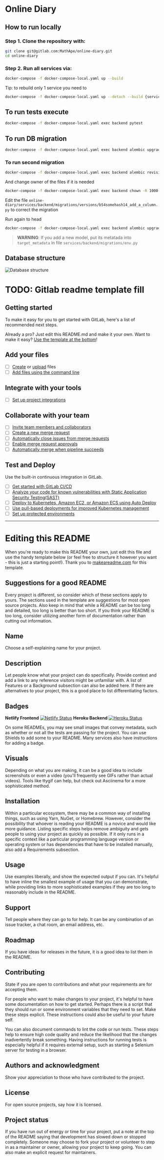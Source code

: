 # Online Diary

## How to run locally
### Step 1. Clone the repository with:

```bash
git clone git@gitlab.com:MathApe/online-diary.git
cd online-diary
```

### Step 2. Run all services via:

```bash
docker-compose -f docker-compose-local.yaml up --build
```

Tip: to rebuild only 1 service you need to
```bash
docker-compose -f docker-compose-local.yaml up --detach --build {service-name}
```

## To run tests execute
```bash
docker-compose -f docker-compose-local.yaml exec backend pytest
```

## To run DB migration
```bash
docker-compose -f docker-compose-local.yaml exec backend alembic upgrade head
```
### To run second migration
```bash
docker-compose -f docker-compose-local.yaml exec backend alembic revision --autogenerate -m "Add a column" 
```
And change owner of the files if it is needed
```bash
docker-compose -f docker-compose-local.yaml exec backend chown -R 1000:1000 migrations
```
Edit the file `online-diary/services/backend/migrations/versions/b54somehash14_add_a_column.py` to correct the migration

Run again to head
```bash
docker-compose -f docker-compose-local.yaml exec backend alembic upgrade head
```
> **WARNING**: If you add a new model, put its metatada into `target_metadata` in file `services/backend/migrations/env.py`

## Database structure
![Database structure](blob/img/db.png)
# TODO: Gitlab readme template fill
## Getting started

To make it easy for you to get started with GitLab, here's a list of recommended next steps.

Already a pro? Just edit this README.md and make it your own. Want to make it easy? [Use the template at the bottom](#editing-this-readme)!

## Add your files

- [ ] [Create](https://gitlab.com/-/experiment/new_project_readme_content:52a4d717ba3eca3d81f3c100462513c0?https://docs.gitlab.com/ee/user/project/repository/web_editor.html#create-a-file) or [upload](https://gitlab.com/-/experiment/new_project_readme_content:52a4d717ba3eca3d81f3c100462513c0?https://docs.gitlab.com/ee/user/project/repository/web_editor.html#upload-a-file) files
- [ ] [Add files using the command line](https://gitlab.com/-/experiment/new_project_readme_content:52a4d717ba3eca3d81f3c100462513c0?https://docs.gitlab.com/ee/gitlab-basics/add-file.html#add-a-file-using-the-command-line)

## Integrate with your tools

- [ ] [Set up project integrations](https://gitlab.com/-/experiment/new_project_readme_content:52a4d717ba3eca3d81f3c100462513c0?https://gitlab.com/MathApe/online-diary/-/settings/integrations)

## Collaborate with your team

- [ ] [Invite team members and collaborators](https://gitlab.com/-/experiment/new_project_readme_content:52a4d717ba3eca3d81f3c100462513c0?https://docs.gitlab.com/ee/user/project/members/)
- [ ] [Create a new merge request](https://gitlab.com/-/experiment/new_project_readme_content:52a4d717ba3eca3d81f3c100462513c0?https://docs.gitlab.com/ee/user/project/merge_requests/creating_merge_requests.html)
- [ ] [Automatically close issues from merge requests](https://gitlab.com/-/experiment/new_project_readme_content:52a4d717ba3eca3d81f3c100462513c0?https://docs.gitlab.com/ee/user/project/issues/managing_issues.html#closing-issues-automatically)
- [ ] [Enable merge request approvals](https://gitlab.com/-/experiment/new_project_readme_content:52a4d717ba3eca3d81f3c100462513c0?https://docs.gitlab.com/ee/user/project/merge_requests/approvals/)
- [ ] [Automatically merge when pipeline succeeds](https://gitlab.com/-/experiment/new_project_readme_content:52a4d717ba3eca3d81f3c100462513c0?https://docs.gitlab.com/ee/user/project/merge_requests/merge_when_pipeline_succeeds.html)

## Test and Deploy

Use the built-in continuous integration in GitLab.

- [ ] [Get started with GitLab CI/CD](https://gitlab.com/-/experiment/new_project_readme_content:52a4d717ba3eca3d81f3c100462513c0?https://docs.gitlab.com/ee/ci/quick_start/index.html)
- [ ] [Analyze your code for known vulnerabilities with Static Application Security Testing(SAST)](https://gitlab.com/-/experiment/new_project_readme_content:52a4d717ba3eca3d81f3c100462513c0?https://docs.gitlab.com/ee/user/application_security/sast/)
- [ ] [Deploy to Kubernetes, Amazon EC2, or Amazon ECS using Auto Deploy](https://gitlab.com/-/experiment/new_project_readme_content:52a4d717ba3eca3d81f3c100462513c0?https://docs.gitlab.com/ee/topics/autodevops/requirements.html)
- [ ] [Use pull-based deployments for improved Kubernetes management](https://gitlab.com/-/experiment/new_project_readme_content:52a4d717ba3eca3d81f3c100462513c0?https://docs.gitlab.com/ee/user/clusters/agent/)
- [ ] [Set up protected environments](https://gitlab.com/-/experiment/new_project_readme_content:52a4d717ba3eca3d81f3c100462513c0?https://docs.gitlab.com/ee/ci/environments/protected_environments.html)

***

# Editing this README

When you're ready to make this README your own, just edit this file and use the handy template below (or feel free to structure it however you want - this is just a starting point!).  Thank you to [makeareadme.com](https://gitlab.com/-/experiment/new_project_readme_content:52a4d717ba3eca3d81f3c100462513c0?https://www.makeareadme.com/) for this template.

## Suggestions for a good README
Every project is different, so consider which of these sections apply to yours. The sections used in the template are suggestions for most open source projects. Also keep in mind that while a README can be too long and detailed, too long is better than too short. If you think your README is too long, consider utilizing another form of documentation rather than cutting out information.

## Name
Choose a self-explaining name for your project.

## Description
Let people know what your project can do specifically. Provide context and add a link to any reference visitors might be unfamiliar with. A list of Features or a Background subsection can also be added here. If there are alternatives to your project, this is a good place to list differentiating factors.

## Badges
**Netlify Frontend** [![Netlify Status](https://api.netlify.com/api/v1/badges/4a7c60c4-0532-48d7-b160-f7bf4a75166d/deploy-status)](https://app.netlify.com/sites/online-diary-mathape/deploys)
**Heroku Backend** [![Heroku Status](https://gitlab.com/MathApe/online-diary/badges/main/pipeline.svg)](https://gitlab.com/%{project_path}/-/commits/%{default_branch})

On some READMEs, you may see small images that convey metadata, such as whether or not all the tests are passing for the project. You can use Shields to add some to your README. Many services also have instructions for adding a badge.

## Visuals
Depending on what you are making, it can be a good idea to include screenshots or even a video (you'll frequently see GIFs rather than actual videos). Tools like ttygif can help, but check out Asciinema for a more sophisticated method.

## Installation
Within a particular ecosystem, there may be a common way of installing things, such as using Yarn, NuGet, or Homebrew. However, consider the possibility that whoever is reading your README is a novice and would like more guidance. Listing specific steps helps remove ambiguity and gets people to using your project as quickly as possible. If it only runs in a specific context like a particular programming language version or operating system or has dependencies that have to be installed manually, also add a Requirements subsection.

## Usage
Use examples liberally, and show the expected output if you can. It's helpful to have inline the smallest example of usage that you can demonstrate, while providing links to more sophisticated examples if they are too long to reasonably include in the README.

## Support
Tell people where they can go to for help. It can be any combination of an issue tracker, a chat room, an email address, etc.

## Roadmap
If you have ideas for releases in the future, it is a good idea to list them in the README.

## Contributing
State if you are open to contributions and what your requirements are for accepting them.

For people who want to make changes to your project, it's helpful to have some documentation on how to get started. Perhaps there is a script that they should run or some environment variables that they need to set. Make these steps explicit. These instructions could also be useful to your future self.

You can also document commands to lint the code or run tests. These steps help to ensure high code quality and reduce the likelihood that the changes inadvertently break something. Having instructions for running tests is especially helpful if it requires external setup, such as starting a Selenium server for testing in a browser.

## Authors and acknowledgment
Show your appreciation to those who have contributed to the project.

## License
For open source projects, say how it is licensed.

## Project status
If you have run out of energy or time for your project, put a note at the top of the README saying that development has slowed down or stopped completely. Someone may choose to fork your project or volunteer to step in as a maintainer or owner, allowing your project to keep going. You can also make an explicit request for maintainers.

